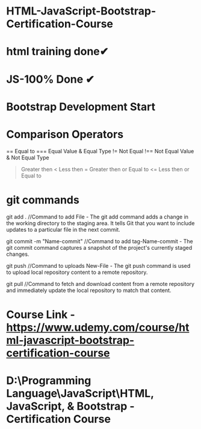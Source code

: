# HTML-JavaScript-Bootstrap-Certification-Course

# html training done✔

# JS-100% Done ✔

# Bootstrap Development Start


# Comparison Operators
== Equal to
=== Equal Value & Equal Type
!= Not Equal
!== Not Equal Value & Not Equal Type
> Greater then
< Less then
>= Greater then or Equal to
<= Less then or Equal to


# git commands
git add . //Command to add File - The git add command adds a change in the working directory to the staging area. It tells Git that you want to include updates to a particular file in the next commit.

git commit -m "Name-commit" //Command to add tag-Name-commit - The git commit command captures a snapshot of the project's currently staged changes.

git push //Command to uploads New-File - The git push command is used to upload local repository content to a remote repository.

git pull //Command to fetch and download content from a remote repository and immediately update the local repository to match that content.


# Course Link - https://www.udemy.com/course/html-javascript-bootstrap-certification-course
# D:\Programming Language\JavaScript\HTML, JavaScript, & Bootstrap - Certification Course